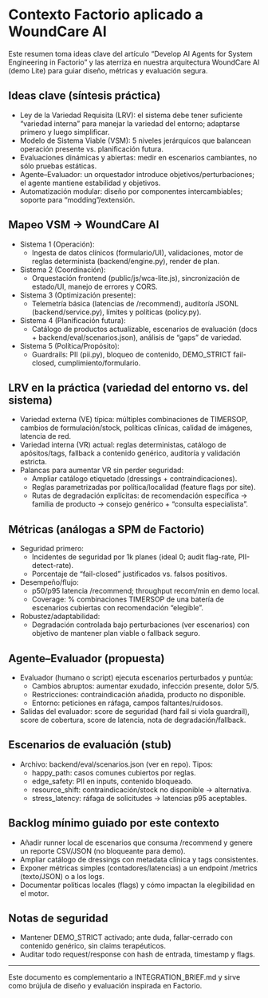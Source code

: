 # Contexto Factorio aplicado a WoundCare AI

Este resumen toma ideas clave del artículo “Develop AI Agents for System Engineering in Factorio” y las aterriza en nuestra arquitectura WoundCare AI (demo Lite) para guiar diseño, métricas y evaluación segura.

## Ideas clave (síntesis práctica)
- Ley de la Variedad Requisita (LRV): el sistema debe tener suficiente “variedad interna” para manejar la variedad del entorno; adaptarse primero y luego simplificar.
- Modelo de Sistema Viable (VSM): 5 niveles jerárquicos que balancean operación presente vs. planificación futura.
- Evaluaciones dinámicas y abiertas: medir en escenarios cambiantes, no sólo pruebas estáticas.
- Agente–Evaluador: un orquestador introduce objetivos/perturbaciones; el agente mantiene estabilidad y objetivos.
- Automatización modular: diseño por componentes intercambiables; soporte para “modding”/extensión.

## Mapeo VSM → WoundCare AI
- Sistema 1 (Operación):
  - Ingesta de datos clínicos (formulario/UI), validaciones, motor de reglas determinista (backend/engine.py), render de plan.
- Sistema 2 (Coordinación):
  - Orquestación frontend (public/js/wca-lite.js), sincronización de estado/UI, manejo de errores y CORS.
- Sistema 3 (Optimización presente):
  - Telemetría básica (latencias de /recommend), auditoría JSONL (backend/service.py), límites y políticas (policy.py).
- Sistema 4 (Planificación futura):
  - Catálogo de productos actualizable, escenarios de evaluación (docs + backend/eval/scenarios.json), análisis de “gaps” de variedad.
- Sistema 5 (Política/Propósito):
  - Guardrails: PII (pii.py), bloqueo de contenido, DEMO_STRICT fail-closed, cumplimiento/formulario.

## LRV en la práctica (variedad del entorno vs. del sistema)
- Variedad externa (VE) típica: múltiples combinaciones de TIMERSOP, cambios de formulación/stock, políticas clínicas, calidad de imágenes, latencia de red.
- Variedad interna (VR) actual: reglas deterministas, catálogo de apósitos/tags, fallback a contenido genérico, auditoría y validación estricta.
- Palancas para aumentar VR sin perder seguridad:
  - Ampliar catálogo etiquetado (dressings + contraindicaciones).
  - Reglas parametrizadas por política/localidad (feature flags por site).
  - Rutas de degradación explícitas: de recomendación específica → familia de producto → consejo genérico + “consulta especialista”.

## Métricas (análogas a SPM de Factorio)
- Seguridad primero:
  - Incidentes de seguridad por 1k planes (ideal 0; audit flag-rate, PII-detect-rate).
  - Porcentaje de “fail-closed” justificados vs. falsos positivos.
- Desempeño/flujo:
  - p50/p95 latencia /recommend; throughput recom/min en demo local.
  - Coverage: % combinaciones TIMERSOP de una batería de escenarios cubiertas con recomendación “elegible”.
- Robustez/adaptabilidad:
  - Degradación controlada bajo perturbaciones (ver escenarios) con objetivo de mantener plan viable o fallback seguro.

## Agente–Evaluador (propuesta)
- Evaluador (humano o script) ejecuta escenarios perturbados y puntúa:
  - Cambios abruptos: aumentar exudado, infección presente, dolor 5/5.
  - Restricciones: contraindicación añadida, producto no disponible.
  - Entorno: peticiones en ráfaga, campos faltantes/ruidosos.
- Salidas del evaluador: score de seguridad (hard fail si viola guardrail), score de cobertura, score de latencia, nota de degradación/fallback.

## Escenarios de evaluación (stub)
- Archivo: backend/eval/scenarios.json (ver en repo). Tipos:
  - happy_path: casos comunes cubiertos por reglas.
  - edge_safety: PII en inputs, contenido bloqueado.
  - resource_shift: contraindicación/stock no disponible → alternativa.
  - stress_latency: ráfaga de solicitudes → latencias p95 aceptables.

## Backlog mínimo guiado por este contexto
- Añadir runner local de escenarios que consuma /recommend y genere un reporte CSV/JSON (no bloqueante para demo).
- Ampliar catálogo de dressings con metadata clínica y tags consistentes.
- Exponer métricas simples (contadores/latencias) a un endpoint /metrics (texto/JSON) o a los logs.
- Documentar políticas locales (flags) y cómo impactan la elegibilidad en el motor.

## Notas de seguridad
- Mantener DEMO_STRICT activado; ante duda, fallar-cerrado con contenido genérico, sin claims terapéuticos.
- Auditar todo request/response con hash de entrada, timestamp y flags.

---
Este documento es complementario a INTEGRATION_BRIEF.md y sirve como brújula de diseño y evaluación inspirada en Factorio.
